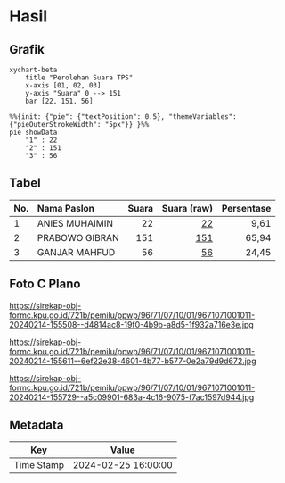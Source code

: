 # Hasil

## Grafik

```mermaid
xychart-beta
    title "Perolehan Suara TPS"
    x-axis [01, 02, 03]
    y-axis "Suara" 0 --> 151
    bar [22, 151, 56]
```

```mermaid
%%{init: {"pie": {"textPosition": 0.5}, "themeVariables": {"pieOuterStrokeWidth": "5px"}} }%%
pie showData
    "1" : 22
    "2" : 151
    "3" : 56
```

## Tabel

| No. | Nama Paslon    | Suara | Suara (raw) | Persentase |
|:--- |:-------------- | -----:| -----------:| ----------:|
| 1   | ANIES MUHAIMIN | 22    | [22][p-1]   | 9,61       |
| 2   | PRABOWO GIBRAN | 151   | [151][p-2]  | 65,94      |
| 3   | GANJAR MAHFUD  | 56    | [56][p-3]   | 24,45      |


[p-1]: https://github.com/gigit-pemilu/pemilu-2024-96-papua-barat-daya/blob/main/pilpres/hitung-suara/sub/96-papua-barat-daya/sub/71-kota-sorong/sub/07-sorong-kota/sub/1001-kampung-baru/sub/011-tps/sub/paslon-1.txt
[p-2]: https://github.com/gigit-pemilu/pemilu-2024-96-papua-barat-daya/blob/main/pilpres/hitung-suara/sub/96-papua-barat-daya/sub/71-kota-sorong/sub/07-sorong-kota/sub/1001-kampung-baru/sub/011-tps/sub/paslon-2.txt
[p-3]: https://github.com/gigit-pemilu/pemilu-2024-96-papua-barat-daya/blob/main/pilpres/hitung-suara/sub/96-papua-barat-daya/sub/71-kota-sorong/sub/07-sorong-kota/sub/1001-kampung-baru/sub/011-tps/sub/paslon-3.txt

## Foto C Plano

https://sirekap-obj-formc.kpu.go.id/721b/pemilu/ppwp/96/71/07/10/01/9671071001011-20240214-155508--d4814ac8-19f0-4b9b-a8d5-1f932a716e3e.jpg

https://sirekap-obj-formc.kpu.go.id/721b/pemilu/ppwp/96/71/07/10/01/9671071001011-20240214-155611--6ef22e38-4601-4b77-b577-0e2a79d9d672.jpg

https://sirekap-obj-formc.kpu.go.id/721b/pemilu/ppwp/96/71/07/10/01/9671071001011-20240214-155729--a5c09901-683a-4c16-9075-f7ac1597d944.jpg


## Metadata

| Key        | Value               |
| ---------- | ------------------- |
| Time Stamp | 2024-02-25 16:00:00 |



